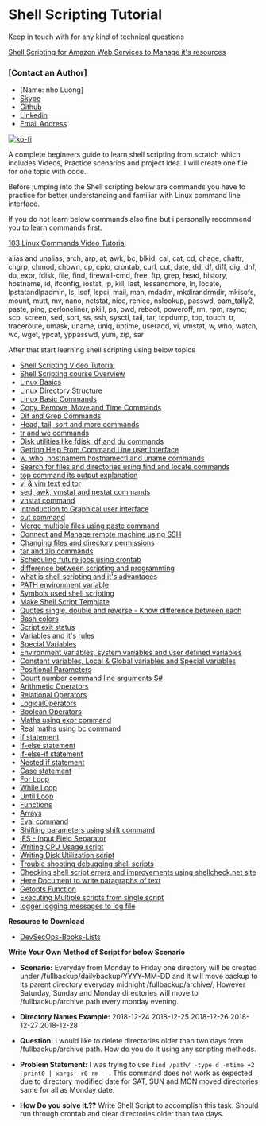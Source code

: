 # Shell Scripting Tutorial

Keep in touch with for any kind of technical questions 

[Shell Scripting for Amazon Web Services to Manage it's resources](https://github.com/nholuongut/Shell-Scripting-Tutorial/blob/main/AWS/s3bucketsize.sh)

### [Contact an Author]
* [Name: nho Luong]
* [Skype](luongutnho_skype)
* [Github](https://github.com/nholuongut/)
* [Linkedin](https://www.linkedin.com/in/nholuong/)
* [Email Address](luongutnho@hotmail.com) 

[![ko-fi](https://ko-fi.com/img/githubbutton_sm.svg)](https://ko-fi.com/nholuong)

A complete begineers guide to learn shell scripting from scratch which includes Videos, Practice scenarios and project idea. I will create one file for one topic with code.

Before jumping into the Shell scripting below are commands you have to practice for better understanding and familiar with Linux command line interface. 

If you do not learn below commands also fine but i personally recommend you to learn commands first.

[103 Linux Commands Video Tutorial](https://www.youtube.com/watch?v=VG-MMju9RhQ&list=PLHyfPDPl-JDX_dfDEpsvglu4x3h1RjPkz)

alias and unalias, arch, arp, at, awk, bc, blkid, cal, cat, cd, chage, chattr, chgrp, chmod, chown, cp, cpio, crontab, curl, cut, date, dd, df, diff, dig, dnf, du, expr, fdisk, file, find, firewall-cmd, free, ftp, grep, head, history, hostname, id, ifconfig, iostat, ip, kill, last, lessandmore, ln, locate, lpstatandlpadmin, ls, lsof, lspci, mail, man, mdadm, mkdirandrmdir, mkisofs, mount, mutt, mv, nano, netstat, nice, renice, nslookup, passwd, pam_tally2, paste, ping, perloneliner, pkill, ps, pwd, reboot, poweroff, rm, rpm, rsync, scp, screen, sed, sort, ss, ssh, sysctl, tail, tar, tcpdump, top, touch, tr, traceroute, umask, uname, uniq, uptime, useradd, vi, vmstat, w, who, watch, wc, wget, ypcat, yppasswd, yum, zip, sar

After that start learning shell scripting using below topics

- [Shell Scripting Video Tutorial](https://www.youtube.com/watch?v=7GNUzvjS_mE&list=PL8cE5Nxf6M6b8qW7CSMsdKbEsPdG9pWfu)
- [Shell Scripting course Overview](https://www.youtube.com/watch?v=7GNUzvjS_mE)
- [Linux Basics](https://www.youtube.com/watch?v=IFvMor-0eFM)
- [Linux Directory Structure](https://www.youtube.com/watch?v=rVxpe1_lNFE)
- [Linux Basic Commands](https://www.youtube.com/watch?v=yYC8aaQ3eZA)
- [Copy, Remove, Move and Time Commands](https://www.youtube.com/watch?v=G7XFreQkDB8)
- [Dif and Grep Commands](https://www.youtube.com/watch?v=RwcQ6JzTsmA)
- [Head, tail, sort and more commands](https://www.youtube.com/watch?v=OgV3qrPQulU)
- [tr and wc commands](https://www.youtube.com/watch?v=d40a5zFa8yI)
- [Disk utilities like fdisk, df and du commands](https://www.youtube.com/watch?v=vx1WZepOmKg)
- [Getting Help From Command Line user Interface](https://www.youtube.com/watch?v=GcYu-0IIJas)
- [w, who, hostnamem hostnamectl and uname commands](https://www.youtube.com/watch?v=7shAr5lp_Wc)
- [Search for files and directories using find and locate commands](https://www.youtube.com/watch?v=Rd6e-OrsHpo)
- [top command its output explanation](https://www.youtube.com/watch?v=UQ7rr4_47YY)
- [vi & vim text editor](https://www.youtube.com/watch?v=K3SUrcJ740Y)
- [sed, awk, vmstat and nestat commands](https://www.youtube.com/watch?v=4hJorSKg9E0)
- [vnstat command](https://www.youtube.com/watch?v=KlpE2Ok6Bxo)
- [Introduction to Graphical user interface](https://www.youtube.com/watch?v=Yck_xhz9ku0)
- [cut command](https://www.youtube.com/watch?v=kBZNJdw7RQQ)
- [Merge multiple files using paste command](https://www.youtube.com/watch?v=_Efd6PxhNq4)
- [Connect and Manage remote machine using SSH](https://www.youtube.com/watch?v=Dp9J7aktYDs)
- [Changing files and directory permissions](https://www.youtube.com/watch?v=NNAxqSyTsUI)
- [tar and zip commands](https://www.youtube.com/watch?v=lVQppyhgERA)
- [Scheduling future jobs using crontab](https://www.youtube.com/watch?v=OOOabNTnSwY)
- [difference between scripting and programming](https://www.youtube.com/watch?v=5UuTNosxNgI)
- [what is shell scripting and it's advantages](https://www.youtube.com/watch?v=m2DvuF_S4Ac)
- [PATH environment variable](https://www.youtube.com/watch?v=4TZyWegxzGY)
- [Symbols used shell scripting](https://www.youtube.com/watch?v=L8IxV7bvBHU)
- [Make Shell Script Template](https://www.youtube.com/watch?v=7KEQJ7jtkTg)
- [Quotes single, double and reverse - Know difference between each](https://www.youtube.com/watch?v=9_fhRI-dos4)
- [Bash colors](https://arkit.co.in/coloring-style-text-shell-scripting/)
- [Script exit status](https://arkit.co.in/shell-scripting-exit-status-shell-scripting-return-codes/)
- [Variables and it's rules](https://www.youtube.com/watch?v=839s_OtTqDA)
- [Special Variables](https://www.youtube.com/watch?v=PfxzX4XNYRE)
- [Environment Variables, system variables and user defined variables](https://www.youtube.com/watch?v=PfxzX4XNYRE)
- [Constant variables, Local & Global variables and Special variables](https://www.youtube.com/watch?v=839s_OtTqDA)
- [Positional Parameters](https://www.youtube.com/watch?v=PfxzX4XNYRE)
- [Count number command line arguments $#](https://www.youtube.com/watch?v=YizjrX9ph10)
- [Arithmetic Operators](https://www.youtube.com/watch?v=qxNQ_D8txPo)
- [Relational Operators](https://www.youtube.com/watch?v=U-u1wx5VeTU)
- [LogicalOperators](https://www.youtube.com/watch?v=m_F1FTKdUU4)
- [Boolean Operators](https://www.youtube.com/watch?v=U-u1wx5VeTU)
- [Maths using expr command](https://www.youtube.com/watch?v=qxNQ_D8txPo)
- [Real maths using bc command](https://www.youtube.com/watch?v=qxNQ_D8txPo)
- [if statement](https://www.youtube.com/watch?v=gncu9vzmILw)
- [if-else statement](https://www.youtube.com/watch?v=nDhbOeEQeNY)
- [if-else-if statement](https://www.youtube.com/watch?v=UJET-9cmaqU)
- [Nested if statement](https://www.youtube.com/watch?v=Kd1SJFnmj9k)
- [Case statement](https://www.youtube.com/watch?v=JJ7mAPU0KhI)
- [For Loop](https://www.youtube.com/watch?v=1fnAUUS4qg0)
- [While Loop](https://www.youtube.com/watch?v=nBMuVIRGpwY)
- [Until Loop](https://www.youtube.com/watch?v=zdk795qFgWk)
- [Functions](https://www.youtube.com/watch?v=jXv1otUXMG4)
- [Arrays](https://www.youtube.com/watch?v=2Fetj2V6rrM)
- [Eval command](https://www.youtube.com/watch?v=AjqBRGwLmLc&list=PL8cE5Nxf6M6b8qW7CSMsdKbEsPdG9pWfu&index=57&t=0s)
- [Shifting parameters using shift command](https://www.youtube.com/watch?v=48j0kxOFKZE)
- [IFS - Input Field Separator](https://www.youtube.com/watch?v=so8IRuhWjEM)
- [Writing CPU Usage script](https://www.youtube.com/watch?v=NQx43bY4lNo)
- [Writing Disk Utilization script](https://www.youtube.com/watch?v=yXhdDV13nrA)
- [Trouble shooting debugging shell scripts](https://www.youtube.com/watch?v=kgj-4_gmvi4)
- [Checking shell script errors and improvements using shellcheck.net site](https://www.youtube.com/watch?v=kgj-4_gmvi4)
- [Here Document to write paragraphs of text](https://www.youtube.com/watch?v=r9lb0ZxGFqE)
- [Getopts Function](https://www.youtube.com/watch?v=j-lEoC0DWI8)
- [Executing Multiple scripts from single script](https://youtu.be/hs-FK681D50)
- [logger logging messages to log file](https://youtu.be/_kMXvtn1RRQ)

**Resource to Download**

- [DevSecOps-Books-Lists](https://github.com/nholuongut/DevSecOps-Books-Lists)

**Write Your Own Method of Script for below Scenario**

- **Scenario:** Everyday from Monday to Friday one directory will be created under /fullbackup/dailybackup/YYYY-MM-DD and it will move backup to its parent directory everyday midnight /fullbackup/archive/, However Saturday, Sunday and Monday directories will move to /fullbackup/archive path every monday evening.

- **Directory Names Example:** 2018-12-24 2018-12-25 2018-12-26 2018-12-27 2018-12-28

- **Question:** I would like to delete directories older than two days from /fullbackup/archive path. How do you do it using any scripting methods.

- **Problem Statement:** I was trying to use ```find /path/ -type d -mtime +2 -print0 | xargs -r0 rm --```. This command does not work as expected due to directory modified date for SAT, SUN and MON moved directories same for all as Monday date.

- **How Do you solve it.??** Write Shell Script to accomplish this task. Should run through crontab and clear directories older than two days.
